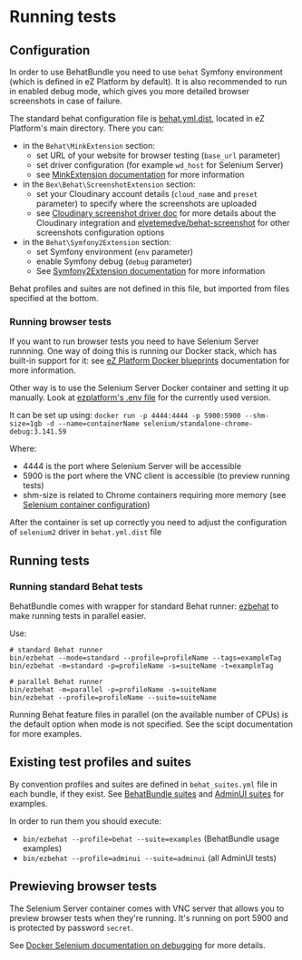 # Running tests

## Configuration

In order to use BehatBundle you need to use `behat` Symfony environment (which is defined in eZ Platform by default). It is also recommended to run in enabled debug mode, which gives you more detailed browser screenshots in case of failure.

The standard behat configuration file is [behat.yml.dist](https://github.com/ezsystems/ezplatform/blob/2.5/behat.yml.dist), located in eZ Platform's main directory. There you can:
- in the `Behat\MinkExtension` section:
  - set URL of your website for browser testing (`base_url` parameter)
  - set driver configuration (for example `wd_host` for Selenium Server)
  - see [MinkExtension documentation](https://github.com/Behat/MinkExtension/blob/master/doc/index.rst) for more information
- in the `Bex\Behat\ScreenshotExtension` section:
  - set your Cloudinary account details (`cloud_name` and `preset` parameter) to specify where the screenshots are uploaded
  - see [Cloudinary screenshot driver doc](https://github.com/ezsystems/behat-screenshot-image-driver-cloudinary/blob/master/README.md) for more details about the Cloudinary integration and [elvetemedve/behat-screenshot](https://github.com/elvetemedve/behat-screenshot) for other screenshots configuration options 
- in the `Behat\Symfony2Extension` section:
  - set Symfony environment (`env` parameter)
  - enable Symfony debug (`debug` parameter)
  - See [Symfony2Extension documentation](https://github.com/Behat/Symfony2Extension/blob/master/doc/index.rst) for more information

Behat profiles and suites are not defined in this file, but imported from files specified at the bottom.

### Running browser tests

If you want to run browser tests you need to have Selenium Server runnning. One way of doing this is running our Docker stack, which has built-in support for it: see [eZ Platform Docker blueprints](https://github.com/ezsystems/ezplatform/blob/2.5/doc/docker/README.md#behat-and-selenium-use) documentation for more information.

Other way is to use the Selenium Server Docker container and setting it up manually. Look at [ezplatform's .env file](https://github.com/ezsystems/ezplatform/blob/2.5/.env#L17) for the currently used version.

It can be set up using:
`docker run -p 4444:4444 -p 5900:5900 --shm-size=1gb -d --name=containerName selenium/standalone-chrome-debug:3.141.59`

Where: 
- 4444 is the port where Selenium Server will be accessible 
- 5900 is the port where the VNC client is accessible (to preview running tests) 
- shm-size is related to Chrome containers requiring more memory (see [Selenium container configuration](https://github.com/ezsystems/ezplatform/blob/master/doc/docker/selenium.yml#L16))

After the container is set up correctly you need to adjust the configuration of `selenium2` driver in `behat.yml.dist` file

## Running tests

### Running standard Behat tests

BehatBundle comes with wrapper for standard Behat runner: [ezbehat](../bin/ezbehat.sh) to make running tests in parallel easier.

Use:
```
# standard Behat runner
bin/ezbehat --mode=standard --profile=profileName --tags=exampleTag
bin/ezbehat -m=standard -p=profileName -s=suiteName -t=exampleTag
```
```
# parallel Behat runner
bin/ezbehat -m=parallel -p=profileName -s=suiteName
bin/ezbehat --profile=profileName --suite=suiteName
```

Running Behat feature files in parallel (on the available number of CPUs) is the default option when mode is not specified. See the scipt documentation for more examples.

## Existing test profiles and suites

By convention profiles and suites are defined in `behat_suites.yml` file in each bundle, if they exist. See [BehatBundle suites](../behat_suites.yml) and [AdminUI suites](https://github.com/ezsystems/ezplatform-admin-ui/blob/1.5/behat_suites.yml) for examples.

In order to run them you should execute:
- `bin/ezbehat --profile=behat --suite=examples` (BehatBundle usage examples)
- `bin/ezbehat --profile=adminui --suite=adminui` (all AdminUI tests)

## Prewieving browser tests

The Selenium Server container comes with VNC server that allows you to preview browser tests when they're running. It's running on port 5900 and is protected by password `secret`. 

See [Docker Selenium documentation on debugging](https://github.com/SeleniumHQ/docker-selenium#debugging) for more details.
